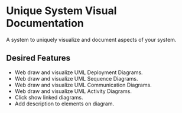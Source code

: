 # Unique System Visual Documentation
A system to uniquely visualize and document aspects of your system.

## Desired Features
- Web draw and visualize UML Deployment Diagrams.
- Web draw and visualize UML Sequence Diagrams.
- Web draw and visualize UML Communication Diagrams.
- Web draw and visualize UML Activity Diagrams.
- Click show linked diagrams.
- Add description to elements on diagram.
